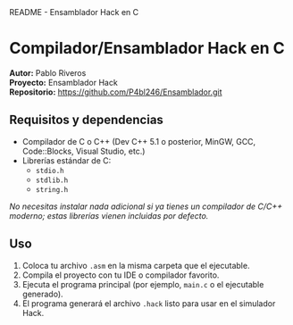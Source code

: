 <!DOCTYPE html>
<html lang="es">
<head>
  <meta charset="UTF-8">
README - Ensamblador Hack en C
</head>
<body>
  <h1>Compilador/Ensamblador Hack en C</h1>
  <p>
    <strong>Autor:</strong> Pablo Riveros<br>
    <strong>Proyecto:</strong> Ensamblador Hack<br>
    <strong>Repositorio:</strong> <a href="https://github.com/P4bl246/Ensamblador.git">https://github.com/P4bl246/Ensamblador.git</a>
  </p>

  <h2>Requisitos y dependencias</h2>
  <ul>
    <li>Compilador de C o C++ (Dev C++ 5.1 o posterior, MinGW, GCC, Code::Blocks, Visual Studio, etc.)</li>
    <li>Librerías estándar de C:
      <ul>
        <li><code>stdio.h</code></li>
        <li><code>stdlib.h</code></li>
        <li><code>string.h</code></li>
      </ul>
    </li>
  </ul>
  <p>
    <em>No necesitas instalar nada adicional si ya tienes un compilador de C/C++ moderno; estas librerías vienen incluidas por defecto.</em>
  </p>

  <h2>Uso</h2>
  <ol>
    <li>Coloca tu archivo <code>.asm</code> en la misma carpeta que el ejecutable.</li>
    <li>Compila el proyecto con tu IDE o compilador favorito.</li>
    <li>Ejecuta el programa principal (por ejemplo, <code>main.c</code> o el ejecutable generado).</li>
    <li>El programa generará el archivo <code>.hack</code> listo para usar en el simulador Hack.</li>
  </ol>
</body>
</html>

